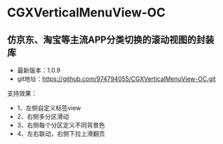 # CGXVerticalMenuView-OC

## 仿京东、淘宝等主流APP分类切换的滚动视图的封装库

- 最新版本：1.0.9
- git地址：https://github.com/974794055/CGXVerticalMenuView-OC.git

支持效果：
- 1、左侧自定义标签view
- 2、右侧多分区滑动
- 3、右侧每个分区定义不同背景色
- 4、左右联动，右侧下拉上滑翻页





